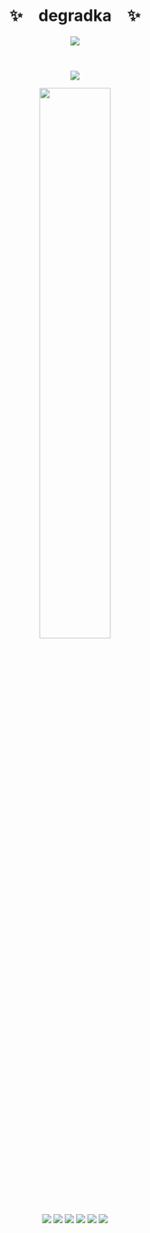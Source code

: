 <p align="center">
    <h1 align="center">✨&emsp;degradka&emsp;✨</h1>
</p>
<p align="center">
  <img src="https://readme-typing-svg.herokuapp.com?font=Fira+Code&pause=1000&color=dd5577&center=true&random=false&width=360&lines=Ayyyyyyyyyyyyyyyy;Greetings%2C+my+fellow+mad+lads!;Have+a+look+around!">
</p>
<br>
<p align="center">
    <img src="https://komarev.com/ghpvc/?username=degradka&color=dd5577&style=for-the-badge">
</p>
<p align="center">
    <a href="https://github.com/degradka"><img width="50%" src="https://github-readme-stats.vercel.app/api?username=degradka&theme=radical"></a>
</p>
<br>
<p align="center">
    <img src="https://img.shields.io/badge/C-00599C?style=for-the-badge&logo=c&logoColor=white">
    <img src="https://img.shields.io/badge/Rust-black?style=for-the-badge&logo=rust&logoColor=#E57324">
    <img src="https://img.shields.io/badge/C%2B%2B-00599C?style=for-the-badge&logo=c%2B%2B&logoColor=white">
    <img src="https://img.shields.io/badge/C%23-239120?style=for-the-badge&logo=csharp&logoColor=white">
    <img src="https://img.shields.io/badge/Python-FFD43B?style=for-the-badge&logo=python&logoColor=blue">
    <img src="https://img.shields.io/badge/JavaScript-323330?style=for-the-badge&logo=javascript&logoColor=F7DF1E">
</p>
